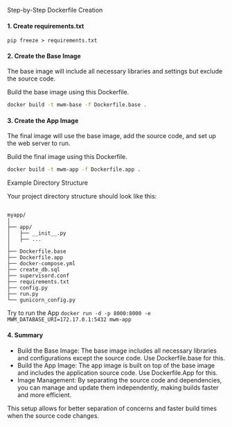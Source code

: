 Step-by-Step Dockerfile Creation

#### 1. Create requirements.txt

```pip freeze > requirements.txt```

#### 2. Create the Base Image

The base image will include all necessary libraries and settings but exclude the source code.

Build the base image using this Dockerfile.

```bash
docker build -t mwm-base -f Dockerfile.base .
```
#### 3. Create the App Image

The final image will use the base image, add the source code, and set up the web server to run.

Build the final image using this Dockerfile.

```bash
docker build -t mwm-app -f Dockerfile.app .
```
Example Directory Structure

Your project directory structure should look like this:

```arduino

myapp/
│
├── app/
│   ├── __init__.py
│   ├── ...
│
├── Dockerfile.base
├── Dockerfile.app
├── docker-compose.yml
├── create_db.sql
├── supervisord.conf
├── requirements.txt
├── config.py
├── run.py
└── gunicorn_config.py
```

Try to run the App
`docker run -d -p 8000:8000 -e MWM_DATABASE_URI=172.17.0.1:5432 mwm-app`

#### 4. Summary

- Build the Base Image: The base image includes all necessary libraries and configurations except the source code. Use Dockerfile.base for this.
- Build the App Image: The app image is built on top of the base image and includes the application source code. Use Dockerfile.App for this.
- Image Management: By separating the source code and dependencies, you can manage and update them independently, making builds faster and more efficient.

This setup allows for better separation of concerns and faster build times when the source code changes.